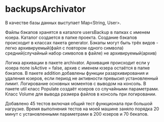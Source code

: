 # backupsArchivator
В качестве базы данных выступает Map<String, User>.

Файлы бэкапов хранятся в каталоге usersBackup в папках с именем юзера. Каталог создается в папке проекта.
Создание бэкапов происходит в классах пакета generator. Бэкапы могут быть трёх видов - 
легко архивируемый(файл с повтором одного символа)
средний(случайный набор символов в файле)
не архивируемый(архив)

Логика архивации в пакете archivator. Архивация происходит если у юзера поле isActive = false, архив с именем юзера остаётся в папке бэкапов.
В пакете addition добавлены функции разархивирования и удаления юзеров, если период не активности превысил установленный лимит.
Логирование основных моментов с выводом на консоль.
В пакете util класс Populate создаёт юзеров со случайными параметрами. Класс Volume для вывода размера файлов в консоль при логировании.

Добавлено 45 тестов включая общий тест функционала при большой нагрузке.
Время выполнения тестов на моей машине заняло порядка 20 минут с установленными параметрами в 200 юзеров и 70 бекапов.

